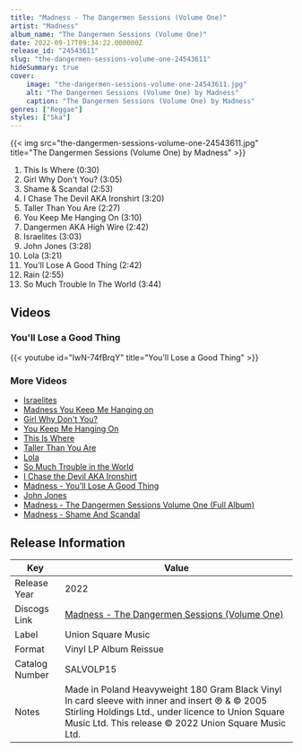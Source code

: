 ```yaml
---
title: "Madness - The Dangermen Sessions (Volume One)"
artist: "Madness"
album_name: "The Dangermen Sessions (Volume One)"
date: 2022-09-17T09:34:22.000000Z
release_id: "24543611"
slug: "the-dangermen-sessions-volume-one-24543611"
hideSummary: true
cover:
    image: "the-dangermen-sessions-volume-one-24543611.jpg"
    alt: "The Dangermen Sessions (Volume One) by Madness"
    caption: "The Dangermen Sessions (Volume One) by Madness"
genres: ["Reggae"]
styles: ["Ska"]
---
```


{{< img src="the-dangermen-sessions-volume-one-24543611.jpg" title="The Dangermen Sessions (Volume One) by Madness" >}}

<!-- section break -->

1. This Is Where (0:30)
2. Girl Why Don't You? (3:05)
3. Shame & Scandal (2:53)
4. I Chase The Devil AKA Ironshirt (3:20)
5. Taller Than You Are (2:27)
6. You Keep Me Hanging On (3:10)
7. Dangermen AKA High Wire (2:42)
8. Israelites (3:03)
9. John Jones (3:28)
10. Lola (3:21)
11. You'll Lose A Good Thing (2:42)
12. Rain (2:55)
13. So Much Trouble In The World (3:44)

<!-- section break -->




## Videos
### You'll Lose a Good Thing
{{< youtube id="IwN-74fBrqY" title="You'll Lose a Good Thing" >}}<br>

### More Videos

- [Israelites](https://www.youtube.com/watch?v=KPoypZ9casY)
- [Madness You Keep Me Hanging on](https://www.youtube.com/watch?v=U3Ms2s4Uq38)
- [Girl Why Don't You?](https://www.youtube.com/watch?v=HcKWvvGhcJ0)
- [You Keep Me Hanging On](https://www.youtube.com/watch?v=D8yXfL_Y67E)
- [This Is Where](https://www.youtube.com/watch?v=wGFg1hVBR-Y)
- [Taller Than You Are](https://www.youtube.com/watch?v=1gOB44FkP2k)
- [Lola](https://www.youtube.com/watch?v=v142-oPlnNI)
- [So Much Trouble in the World](https://www.youtube.com/watch?v=vIHMY6EtOQI)
- [I Chase the Devil AKA Ironshirt](https://www.youtube.com/watch?v=JQ0CrMJec5A)
- [Madness - You'll Lose A Good Thing](https://www.youtube.com/watch?v=Ju4kJhEM18k)
- [John Jones](https://www.youtube.com/watch?v=ISJyYFV8iyE)
- [Madness - The Dangermen Sessions Volume One (Full Album)](https://www.youtube.com/watch?v=GGZ9W7_HCE4)
- [Madness - Shame And Scandal](https://www.youtube.com/watch?v=jPHOPTwjVwY)


## Release Information
|  Key           | Value                                                |
| ---------------| ---------------------------------------------------- |
| Release Year   | 2022                                   |
| Discogs Link   | [Madness - The Dangermen Sessions (Volume One)](https://www.discogs.com/release/24543611-Madness-The-Dangermen-Sessions-Volume-One) |
| Label          | Union Square Music |
| Format         | Vinyl LP Album Reissue |
| Catalog Number | SALVOLP15 |
| Notes | Made in Poland  Heavyweight 180 Gram Black Vinyl In card sleeve with inner and insert  ℗ & © 2005 Stirling Holdings Ltd., under licence to Union Square Music Ltd. This release © 2022 Union Square Music Ltd. |